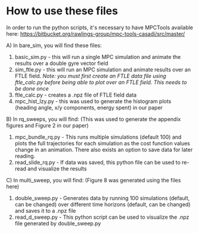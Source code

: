 # How to use these files

In order to run the python scripts, it's necessary to have MPCTools available here: https://bitbucket.org/rawlings-group/mpc-tools-casadi/src/master/

A) In bare_sim, you will find these files:
  1) basic_sim.py - this will run a single MPC simulation and animate the results over a double gyre vector field
  2) sim_ftle.py - this will run an MPC simulation and animate results over an FTLE field. *Note: you must first create an FTLE data file using     ftle_calc.py before being able to plot over an FTLE field. This needs to be done once*
  3) ftle_calc.py - creates a .npz file of FTLE field data
  4) mpc_hist_lzy.py - this was used to generate the histogram plots (heading angle, x/y components, energy spent) in our paper

B) In rq_sweeps, you will find: (This was used to generate the appendix figures and Figure 2 in our paper)
  1) mpc_bundle_rq.py - This runs multiple simulations (default 100) and plots the full trajectories for each simulation as the cost function values change in an animation. There also exists an option to save data for later reading. 
  2) read_slide_rq.py - If data was saved, this python file can be used to re-read and visualize the results

C) In multi_sweep, you will find: (Figure 8 was generated using the files here)
  1) double_sweep.py - Generates data by running 100 simulations (default, can be changed) over different time horizons (default, can be changed) and saves it to a .npz file
  2) read_d_sweep.py - This python script can be used to visualize the .npz file generated by double_sweep.py
